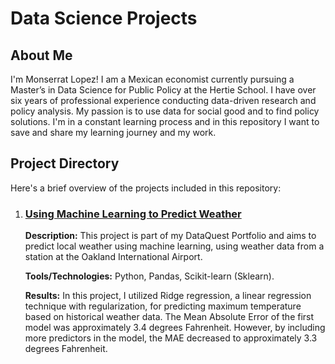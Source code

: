 <!DOCTYPE html>
<html lang="en">
<head>
  <meta charset="UTF-8">
  <meta name="viewport" content="width=device-width, initial-scale=1.0">
</head>
<body>

  <h1>Data Science Projects</h1>
  
  <h2>About Me</h2>
  
  <p>I'm Monserrat Lopez! I am a Mexican economist currently pursuing a Master’s in Data Science for Public Policy at the Hertie School. I have over six years of professional experience conducting data-driven research and policy analysis. My passion is to use data for social good and to find policy solutions. I'm in a constant learning process and in this repository I want to save and share my learning journey and my work.</p>

  <h2>Project Directory</h2>

  <p>Here's a brief overview of the projects included in this repository:</p>
  
  <ol>
    <li>
      <h3><a href="https://github.com/Monlo/DataScienceProjects/tree/main/01_MachineLearning_WeatherPrediction%20">Using Machine Learning to Predict Weather</a></h3>
      <p><strong>Description:</strong> This project is part of my DataQuest Portfolio and aims to predict local weather using machine learning, using weather data from a station at the Oakland International Airport. </p>
      <p><strong>Tools/Technologies:</strong> Python, Pandas, Scikit-learn (Sklearn).</p>
      <p><strong>Results:</strong> In this project, I utilized Ridge regression, a linear regression technique with regularization, for predicting maximum temperature based on historical weather data. The Mean Absolute Error of the first model was approximately 3.4 degrees Fahrenheit. However, by including more predictors in the model, the MAE decreased to approximately 3.3 degrees Fahrenheit.</p>
    </li>
  </ol>


</body>
</html>
